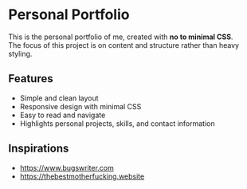 # Personal Portfolio

This is the personal portfolio of me, created with **no to minimal CSS**.  
The focus of this project is on content and structure rather than heavy styling.

## Features

- Simple and clean layout
- Responsive design with minimal CSS
- Easy to read and navigate
- Highlights personal projects, skills, and contact information

## Inspirations
 - https://www.bugswriter.com
 - https://thebestmotherfucking.website
